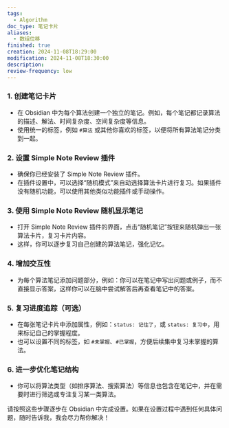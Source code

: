 ```yaml
---
tags:
  - Algorithm
doc_type: 笔记卡片
aliases:
  - 数组位移
finished: true
creation: 2024-11-08T18:29:00
modification: 2024-11-08T18:30:00
description: 
review-frequency: low
---
```


### 1. **创建笔记卡片**
   - 在 Obsidian 中为每个算法创建一个独立的笔记。例如，每个笔记都记录算法的描述、解法、时间复杂度、空间复杂度等信息。
   - 使用统一的标签，例如 `#算法` 或其他你喜欢的标签，以便将所有算法笔记分类到一起。

### 2. **设置 Simple Note Review 插件**
   - 确保你已经安装了 Simple Note Review 插件。
   - 在插件设置中，可以选择“随机模式”来自动选择算法卡片进行复习。如果插件没有随机功能，可以使用其他类似功能插件或手动操作。

### 3. **使用 Simple Note Review 随机显示笔记**
   - 打开 Simple Note Review 插件的界面，点击“随机笔记”按钮来随机弹出一张算法卡片，复习卡片内容。
   - 这样，你可以逐步复习自己创建的算法笔记，强化记忆。

### 4. **增加交互性**
   - 为每个算法笔记添加问题部分，例如：你可以在笔记中写出问题或例子，而不直接显示答案，这样你可以在脑中尝试解答后再查看笔记中的答案。

### 5. **复习进度追踪（可选）**
   - 在每张笔记卡片中添加属性，例如：`status: 记住了`，或 `status: 复习中`，用来标记自己的掌握程度。
   - 也可以设置不同的标签，如 `#未掌握`、`#已掌握`，方便后续集中复习未掌握的算法。

### 6. **进一步优化笔记结构**
   - 你可以将算法类型（如排序算法、搜索算法）等信息也包含在笔记中，并在需要时进行筛选或专注复习某一类算法。

请按照这些步骤逐步在 Obsidian 中完成设置。如果在设置过程中遇到任何具体问题，随时告诉我，我会尽力帮你解决！